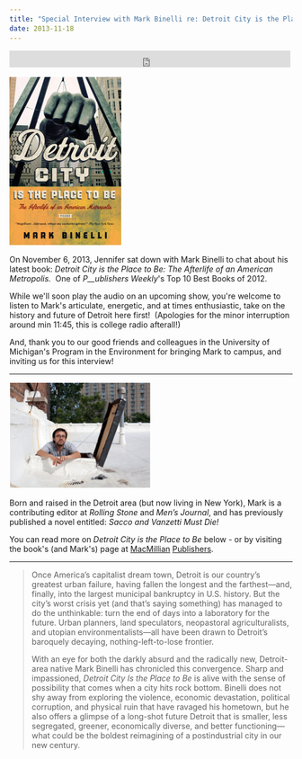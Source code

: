 ```yaml
---
title: "Special Interview with Mark Binelli re: Detroit City is the Place to Be"
date: 2013-11-18
---
```


<iframe src="https://archive.org/embed/BinelliNovember62013155220.032" width="500" height="30" frameborder="0" webkitallowfullscreen="true" mozallowfullscreen="true" allowfullscreen></iframe>

![Picture](images/54619671.jpg)

On November 6, 2013, Jennifer sat down with Mark Binelli to chat about his latest book: _Detroit City is the Place to Be: The Afterlife of an American Metropolis._  One of _P__ublishers Weekly_'s Top 10 Best Books of 2012. 
  
While we'll soon play the audio on an upcoming show, you're welcome to listen to Mark's articulate, energetic, and at times enthusiastic, take on the history and future of Detroit here first!  (Apologies for the minor interruption around min 11:45, this is college radio afterall!)  
  
And, thank you to our good friends and colleagues in the University of Michigan's Program in the Environment for bringing Mark to campus, and inviting us for this interview!  

* * *

![Picture](images/44426931.png)

  
Born and raised in the Detroit area (but now living in New York), Mark is a contributing editor at _Rolling Stone_ and _Men’s Journal_, and has previously published a novel entitled: _Sacco and Vanzetti Must Die!_   
  
You can read more on _Detroit City is the Place to Be_ below - or by visiting the book's (and Mark's) page at [MacMillian](http://us.macmillan.com/detroitcityistheplacetobe/MarkBinelli) [Publishers](http://us.macmillan.com/detroitcityistheplacetobe/MarkBinelli).  
  
  

* * *

>   
> Once America’s capitalist dream town, Detroit is our country’s greatest urban failure, having fallen the longest and the farthest—and, finally, into the largest municipal bankruptcy in U.S. history. But the city’s worst crisis yet (and that’s saying something) has managed to do the unthinkable: turn the end of days into a laboratory for the future. Urban planners, land speculators, neopastoral agriculturalists, and utopian environmentalists—all have been drawn to Detroit’s baroquely decaying, nothing-left-to-lose frontier.  
>   
> With an eye for both the darkly absurd and the radically new, Detroit-area native Mark Binelli has chronicled this convergence. Sharp and impassioned, _Detroit City Is the Place to Be_ is alive with the sense of possibility that comes when a city hits rock bottom. Binelli does not shy away from exploring the violence, economic devastation, political corruption, and physical ruin that have ravaged his hometown, but he also offers a glimpse of a long-shot future Detroit that is smaller, less segregated, greener, economically diverse, and better functioning—what could be the boldest reimagining of a postindustrial city in our new century.  
>
